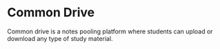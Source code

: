 <h1>Common Drive</h1>
Common drive is a notes pooling platform where students can upload or download any type of study material.
